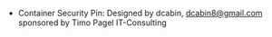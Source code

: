 - Container Security Pin: Designed by dcabin, dcabin8@gmail.com sponsored by Timo Pagel IT-Consulting
